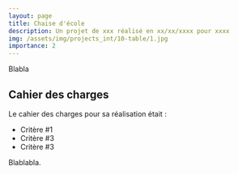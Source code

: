 ```yaml
---
layout: page
title: Chaise d'école
description: Un projet de xxx réalisé en xx/xx/xxxx pour xxxx
img: /assets/img/projects_int/10-table/1.jpg
importance: 2
---
```


Blabla

## Cahier des charges
Le cahier des charges pour sa réalisation était :

+ Critère #1
+ Critère #3
+ Critère #3
<div class="row">
    <div class="col">
        <img class="img-fluid rounded z-depth-1" src="{{ '/assets/img/projects_int/4-chaise-ecole/1.jpg' | relative_url }}" alt="" title="Titre image 1"/>
    </div>
</div>
<div class="caption">
    Blablabla.
</div>